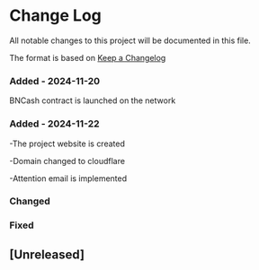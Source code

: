 
# Change Log
All notable changes to this project will be documented in this file.
 
The format is based on [Keep a Changelog](http://keepachangelog.com/)
 
### Added - 2024-11-20
BNCash contract is launched on the network

### Added - 2024-11-22
-The project website is created

-Domain changed to cloudflare

-Attention email is implemented

### Changed
### Fixed
## [Unreleased] 
